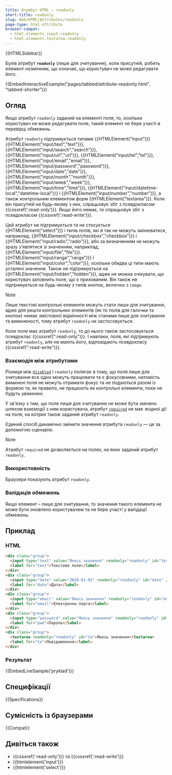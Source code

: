 ```yaml
---
title: Атрибут HTML – readonly
short-title: readonly
slug: Web/HTML/Attributes/readonly
page-type: html-attribute
browser-compat:
  - html.elements.input.readonly
  - html.elements.textarea.readonly
---
```


{{HTMLSidebar}}

Булів атрибут **`readonly`** (лише для зчитування), коли присутній, робить елемент незмінним, що означає, що користувач не може редагувати його.

{{EmbedInteractiveExample("pages/tabbed/attribute-readonly.html", "tabbed-shorter")}}

## Огляд

Якщо атрибут `readonly` заданий на елементі поля, то, оскільки користувач не може редагувати поле, такий елемент не бере участі в перевірці обмежень.

Атрибут `readonly` підтримується типами {{HTMLElement("input")}} {{HTMLElement("input/text","text")}}, {{HTMLElement("input/search","search")}}, {{HTMLElement("input/url","url")}}, {{HTMLElement("input/tel","tel")}}, {{HTMLElement("input/email","email")}}, {{HTMLElement("input/password","password")}}, {{HTMLElement("input/date","date")}}, {{HTMLElement("input/month","month")}}, {{HTMLElement("input/week","week")}}, {{HTMLElement("input/time","time")}}, {{HTMLElement("input/datetime-local","datetime-local")}} і {{HTMLElement("input/number","number")}}, а також контрольним елементом форм {{HTMLElement("textarea")}}. Коли він присутній на будь-якому з них, спрацьовує збіг з псевдокласом {{cssxref(':read-only')}}. Якщо його немає, то спрацьовує збіг з псевдокласом {{cssxref(':read-write')}}.

Цей атрибут не підтримується та не стосується {{HTMLElement("select")}} і типів полів, які й так не можуть змінюватися, наприклад, {{HTMLElement("input/checkbox","checkbox")}} і {{HTMLElement("input/radio","radio")}}, або за визначенням не можуть зразу з'являтися зі значенням, наприклад, {{HTMLElement("input/file","file")}}. {{HTMLElement("input/range","range")}} і {{HTMLElement("input/color","color")}}, оскільки обидва ці типи мають усталені значення. Також не підтримується на {{HTMLElement("input/hidden","hidden")}}, адже не можна очікувати, що користувач заповнить поле, що є прихованим. Він також не підтримується на будь-якому з типів кнопок, включно з `image`.

> [!NOTE]
> Лише текстові контрольні елементи можуть стати лише для зчитування, адже для решти контрольних елементів (як то полів для галочки та кнопок) немає змістовної відмінності між станами лише для зчитування та вимкненості, тому атрибут `readonly` не застосовується.

Коли поле має атрибут `readonly`, то до нього також застосовується псевдоклас {{cssxref(":read-only")}}. І навпаки, поля, які підтримують атрибут `readonly`, але не мають його, відповідають псевдокласу {{cssxref(":read-write")}}.

### Взаємодія між атрибутами

Різниця між [`disabled`](/uk/docs/Web/HTML/Attributes/disabled) і `readonly` полягає в тому, що поля лише для зчитування все одно можуть працювати та є фокусовними, натомість вимкнені поля не можуть отримати фокус та не подаються разом із формою та, як правило, не працюють як контрольні елементи, поки не будуть увімкнені.

У зв'язку з тим, що поле лише для зчитування не може бути змінено шляхом взаємодії з ним користувача, атрибут [`required`](/uk/docs/Web/HTML/Attributes/required) не має жодної дії на поля, на котрих також заданий атрибут `readonly`.

Єдиний спосіб динамічно змінити значення атрибута `readonly` — це за допомогою сценарію.

> [!NOTE]
> Атрибут `required` не дозволяється на полях, на яких заданий атрибут `readonly`.

### Використовність

Браузери показують атрибут `readonly`.

### Валідація обмежень

Якщо елемент – лише для зчитування, то значення такого елемента не може бути оновлено користувачем та не бере участі у валідації обмежень.

## Приклад

### HTML

```html
<div class="group">
  <input type="text" value="Якесь значення" readonly="readonly" id="text" />
  <label for="text">Текстове поле</label>
</div>
<div class="group">
  <input type="date" value="2020-01-01" readonly="readonly" id="date" />
  <label for="date">Дата</label>
</div>
<div class="group">
  <input type="email" value="Якесь значення" readonly="readonly" id="email" />
  <label for="email">Електронна пошта</label>
</div>
<div class="group">
  <input type="password" value="Якесь значення" readonly="readonly" id="pwd" />
  <label for="pwd">Пароль</label>
</div>
<div class="group">
  <textarea readonly="readonly" id="ta">Якесь значення</textarea>
  <label for="ta">Повідомлення</label>
</div>
```

### Результат

{{EmbedLiveSample('pryklad')}}

## Специфікації

{{Specifications}}

## Сумісність із браузерами

{{Compat}}

## Дивіться також

- {{cssxref(':read-only')}} та {{cssxref(':read-write')}}
- {{htmlelement('input')}}
- {{htmlelement('select')}}
